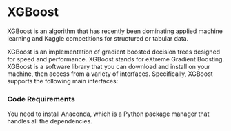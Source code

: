 # XGBoost

XGBoost is an algorithm that has recently been dominating applied machine learning and Kaggle competitions for structured or tabular data.

XGBoost is an implementation of gradient boosted decision trees designed for speed and performance.
XGBoost stands for eXtreme Gradient Boosting. XGBoost is a software library that you can download and install on your machine, then access from a variety of interfaces.
Specifically, XGBoost supports the following main interfaces:


### Code Requirements

You need to install Anaconda, which is a Python package manager that handles all the dependencies.


